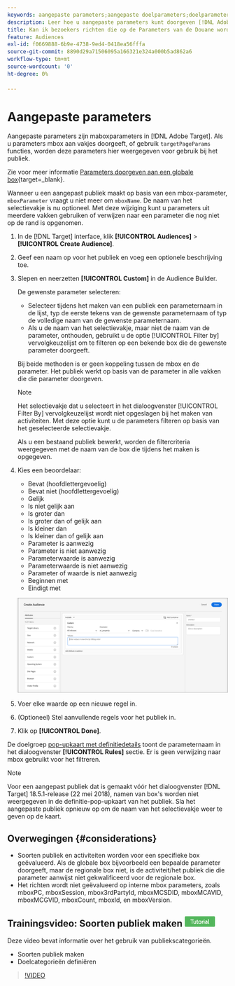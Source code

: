 ```yaml
---
keywords: aangepaste parameters;aangepaste doelparameters;doelparameters;doelparameters;doelframes;doelframes opgeven, parameters
description: Leer hoe u aangepaste parameters kunt doorgeven [!DNL Adobe Target] voor gebruik bij het publiek.
title: Kan ik bezoekers richten die op de Parameters van de Douane worden gebaseerd?
feature: Audiences
exl-id: f0669888-6b9e-4738-9ed4-0418ea56fffa
source-git-commit: 8890d29a71506095a166321e324a000b5ad862a6
workflow-type: tm+mt
source-wordcount: '0'
ht-degree: 0%

---
```


# Aangepaste parameters

Aangepaste parameters zijn maboxparameters in [!DNL Adobe Target]. Als u parameters mbox aan vakjes doorgeeft, of gebruik `targetPageParams` functies, worden deze parameters hier weergegeven voor gebruik bij het publiek.

Zie voor meer informatie [Parameters doorgeven aan een globale box](https://developer.adobe.com/target/implement/client-side/atjs/global-mbox/pass-parameters-to-global-mbox/){target=_blank}.

Wanneer u een aangepast publiek maakt op basis van een mbox-parameter, `mboxParameter` vraagt u niet meer om `mboxName`. De naam van het selectievakje is nu optioneel. Met deze wijziging kunt u parameters uit meerdere vakken gebruiken of verwijzen naar een parameter die nog niet op de rand is opgenomen.

1. In de [!DNL Target] interface, klik **[!UICONTROL Audiences]** > **[!UICONTROL Create Audience]**.
1. Geef een naam op voor het publiek en voeg een optionele beschrijving toe.
1. Slepen en neerzetten **[!UICONTROL Custom]** in de Audience Builder.

   De gewenste parameter selecteren:

   * Selecteer tijdens het maken van een publiek een parameternaam in de lijst, typ de eerste tekens van de gewenste parameternaam of typ de volledige naam van de gewenste parameternaam.
   * Als u de naam van het selectievakje, maar niet de naam van de parameter, onthouden, gebruikt u de optie [!UICONTROL Filter by] vervolgkeuzelijst om te filteren op een bekende box die de gewenste parameter doorgeeft.

   Bij beide methoden is er geen koppeling tussen de mbox en de parameter. Het publiek werkt op basis van de parameter in alle vakken die die parameter doorgeven.

   >[!NOTE]
   >
   >Het selectievakje dat u selecteert in het dialoogvenster [!UICONTROL Filter By] vervolgkeuzelijst wordt niet opgeslagen bij het maken van activiteiten. Met deze optie kunt u de parameters filteren op basis van het geselecteerde selectievakje.

   Als u een bestaand publiek bewerkt, worden de filtercriteria weergegeven met de naam van de box die tijdens het maken is opgegeven.

1. Kies een beoordelaar:

   * Bevat (hoofdlettergevoelig)
   * Bevat niet (hoofdlettergevoelig)
   * Gelijk
   * Is niet gelijk aan
   * Is groter dan
   * Is groter dan of gelijk aan
   * Is kleiner dan
   * Is kleiner dan of gelijk aan
   * Parameter is aanwezig
   * Parameter is niet aanwezig
   * Parameterwaarde is aanwezig
   * Parameterwaarde is niet aanwezig
   * Parameter of waarde is niet aanwezig
   * Beginnen met
   * Eindigt met

   ![Aangepast parameterpubliek](assets/custom.png)

1. Voer elke waarde op een nieuwe regel in.
1. (Optioneel) Stel aanvullende regels voor het publiek in.
1. Klik op **[!UICONTROL Done]**.

De doelgroep [pop-upkaart met definitiedetails](/help/main/c-target/c-audiences/audiences.md#section_11B9C4A777E14D36BA1E925021945780) toont de parameternaam in het dialoogvenster **[!UICONTROL Rules]** sectie. Er is geen verwijzing naar mbox gebruikt voor het filtreren.

>[!NOTE]
>
>Voor een aangepast publiek dat is gemaakt vóór het dialoogvenster [!DNL Target] 18.5.1-release (22 mei 2018), namen van box&#39;s worden niet weergegeven in de definitie-pop-upkaart van het publiek. Sla het aangepaste publiek opnieuw op om de naam van het selectievakje weer te geven op de kaart.

## Overwegingen {#considerations}

* Soorten publiek en activiteiten worden voor een specifieke box geëvalueerd. Als de globale box bijvoorbeeld een bepaalde parameter doorgeeft, maar de regionale box niet, is de activiteit/het publiek die die parameter aanwijst niet gekwalificeerd voor de regionale box.
* Het richten wordt niet geëvalueerd op interne mbox parameters, zoals mboxPC, mboxSession, mbox3rdPartyId, mboxMCSDID, mboxMCAVID, mboxMCGVID, mboxCount, mboxId, en mboxVersion.

## Trainingsvideo: Soorten publiek maken ![Zelfstudie-badge](/help/main/assets/tutorial.png)

Deze video bevat informatie over het gebruik van publiekscategorieën.

* Soorten publiek maken
* Doelcategorieën definiëren

>[!VIDEO](https://video.tv.adobe.com/v/17392)
